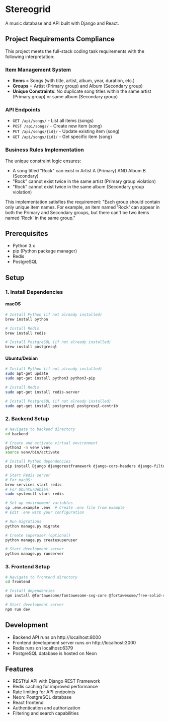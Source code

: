 # Stereogrid

A music database and API built with Django and React.

## Project Requirements Compliance

This project meets the full-stack coding task requirements with the following interpretation:

### Item Management System
- **Items** = Songs (with title, artist, album, year, duration, etc.)
- **Groups** = Artist (Primary group) and Album (Secondary group)
- **Unique Constraints**: No duplicate song titles within the same artist (Primary group) or same album (Secondary group)

### API Endpoints
- `GET /api/songs/` - List all items (songs)
- `POST /api/songs/` - Create new item (song)
- `PUT /api/songs/{id}/` - Update existing item (song)
- `GET /api/songs/{id}/` - Get specific item (song)

### Business Rules Implementation
The unique constraint logic ensures:
- A song titled "Rock" can exist in Artist A (Primary) AND Album B (Secondary)
- "Rock" cannot exist twice in the same artist (Primary group violation)
- "Rock" cannot exist twice in the same album (Secondary group violation)

This implementation satisfies the requirement: "Each group should contain only unique item names. For example, an item named 'Rock' can appear in both the Primary and Secondary groups, but there can't be two items named 'Rock' in the same group."

## Prerequisites

- Python 3.x
- pip (Python package manager)
- Redis
- PostgreSQL

## Setup

### 1. Install Dependencies

#### macOS
```bash
# Install Python (if not already installed)
brew install python

# Install Redis
brew install redis

# Install PostgreSQL (if not already installed)
brew install postgresql
```

#### Ubuntu/Debian
```bash
# Install Python (if not already installed)
sudo apt-get update
sudo apt-get install python3 python3-pip

# Install Redis
sudo apt-get install redis-server

# Install PostgreSQL (if not already installed)
sudo apt-get install postgresql postgresql-contrib
```

### 2. Backend Setup

```bash
# Navigate to backend directory
cd backend

# Create and activate virtual environment
python3 -m venv venv
source venv/bin/activate

# Install Python dependencies
pip install Django djangorestframework django-cors-headers django-filter python-dotenv psycopg2-binary django-redis django-ratelimit

# Start Redis server
# For macOS:
brew services start redis
# For Ubuntu/Debian:
sudo systemctl start redis

# Set up environment variables
cp .env.example .env  # Create .env file from example
# Edit .env with your configuration

# Run migrations
python manage.py migrate

# Create superuser (optional)
python manage.py createsuperuser

# Start development server
python manage.py runserver
```

### 3. Frontend Setup

```bash
# Navigate to frontend directory
cd frontend

# Install dependencies
npm install @fortawesome/fontawesome-svg-core @fortawesome/free-solid-svg-icons @fortawesome/react-fontawesome @radix-ui/react-alert-dialog @radix-ui/react-dialog @radix-ui/react-label @radix-ui/react-select @radix-ui/react-separator @radix-ui/react-slot class-variance-authority clsx lucide-react next react react-dom react-icons swr tailwind-merge @eslint/eslintrc @tailwindcss/postcss @types/node @types/react @types/react-dom eslint eslint-config-next tailwindcss tw-animate-css typescript

# Start development server
npm run dev
```

## Development

- Backend API runs on http://localhost:8000
- Frontend development server runs on http://localhost:3000
- Redis runs on localhost:6379
- PostgreSQL database is hosted on Neon

## Features

- RESTful API with Django REST Framework
- Redis caching for improved performance
- Rate limiting for API endpoints
- Neon: PostgreSQL database
- React frontend
- Authentication and authorization
- Filtering and search capabilities